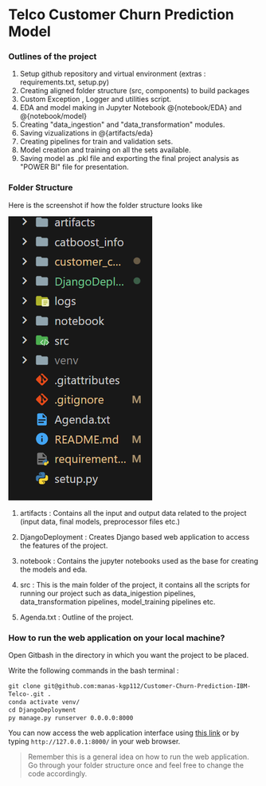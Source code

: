 # Telco Customer Churn Prediction Model


### Outlines of the project
1) Setup github repository and virtual environment (extras : requirements.txt, setup.py)
2) Creating aligned folder structure (src, components) to build packages
3) Custom Exception , Logger and utilities script.
4) EDA and model making in Jupyter Notebook @{notebook/EDA} and @{notebook/model}
5) Creating "data_ingestion" and "data_transformation" modules.
6) Saving vizualizations in @{artifacts/eda}
7) Creating pipelines for train and validation sets.
8) Model creation and training on all the sets available.
9) Saving model as .pkl file and exporting the final project analysis as "POWER BI" file for presentation.


### Folder Structure
Here is the screenshot if how the folder structure looks like

![Folder Structure Image](/custom_img/directory.jpg)

1) artifacts : Contains all the input and output data related to the project (input data, final models, preprocessor files etc.)

2) DjangoDeployment : Creates Django based web application to access the features of the project.

3) notebook : Contains the jupyter notebooks used as the base for creating the models and eda.

4) src : This is the main folder of the project, it contains all the scripts for running our project such as data_inigestion pipelines, data_transformation pipelines, model_training pipelines etc.

5) Agenda.txt : Outline of the project.


### How to run the web application on your local machine?

Open Gitbash in the directory in which you want the project to be placed.

Write the following commands in the bash terminal : 

```
git clone git@github.com:manas-kgp112/Customer-Churn-Prediction-IBM-Telco-.git .
conda activate venv/
cd DjangoDeployment
py manage.py runserver 0.0.0.0:8000
```

You can now access the web application interface using [this link](http://127.0.0.1:8000/) or by typing `http://127.0.0.1:8000/` in your web browser.


> Remember this is a general idea on how to run the web application. Go through your folder structure once and feel free to change the code accordingly.
